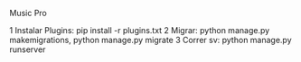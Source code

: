 Music Pro


1 Instalar Plugins:  pip install -r plugins.txt
2 Migrar: python manage.py makemigrations, python manage.py migrate
3 Correr sv: python manage.py runserver